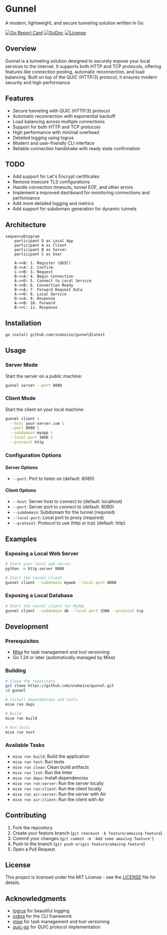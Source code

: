 # Gunnel

A modern, lightweight, and secure tunneling solution written in Go.

[![Go Report Card](https://goreportcard.com/badge/github.com/snakeice/gunnel)](https://goreportcard.com/report/github.com/snakeice/gunnel)
[![GoDoc](https://godoc.org/github.com/snakeice/gunnel?status.svg)](https://godoc.org/github.com/snakeice/gunnel)
[![License](https://img.shields.io/github/license/snakeice/gunnel)](LICENSE)

## Overview

Gunnel is a tunneling solution designed to securely expose your local services to the internet. It supports both HTTP and TCP protocols, offering features like connection pooling, automatic reconnection, and load balancing. Built on top of the QUIC (HTTP/3) protocol, it ensures modern security and high performance.

## Features

- Secure tunneling with QUIC (HTTP/3) protocol
- Automatic reconnection with exponential backoff
- Load balancing across multiple connections
- Support for both HTTP and TCP protocols
- High performance with minimal overhead
- Detailed logging using logrus
- Modern and user-friendly CLI interface
- Reliable connection handshake with ready state confirmation

## TODO

- Add support for Let's Encrypt certificates
- Remove insecure TLS configurations
- Handle connection timeouts, tunnel EOF, and other errors
- Implement a improved dashboard for monitoring connections and performance
- Add more detailed logging and metrics
- Add support for subdomain generation for dynamic tunnels

## Architecture

```mermaid
sequenceDiagram
    participant D as Local App
    participant A as Client
    participant B as Server
    participant C as User

    A->>B: 1. Register (QUIC)
    B->>A: 2. Confirm
    C->>B: 3. Request
    B->>A: 4. Begin Connection
    A->>D: 5. Connect to Local Service
    A->>B: 6. Connection Ready
    B->>A: 7. Forward Request Data
    A->>D: 8. Local Service
    D->>A: 9. Response
    A->>B: 10. Forward
    B->>C: 11. Response
```

## Installation

```bash
go install github.com/snakeice/gunnel@latest
```

## Usage

### Server Mode

Start the server on a public machine:

```bash
gunnel server --port 8080
```

### Client Mode

Start the client on your local machine:

```bash
gunnel client \
  --host your-server.com \
  --port 8080 \
  --subdomain myapp \
  --local-port 3000 \
  --protocol http
```

### Configuration Options

#### Server Options

- `--port`: Port to listen on (default: 8080)

#### Client Options

- `--host`: Server host to connect to (default: localhost)
- `--port`: Server port to connect to (default: 8080)
- `--subdomain`: Subdomain for the tunnel (required)
- `--local-port`: Local port to proxy (required)
- `--protocol`: Protocol to use (http or tcp) (default: http)

## Examples

### Exposing a Local Web Server

```bash
# Start your local web server
python -m http.server 8000

# Start the tunnel client
gunnel client --subdomain myweb --local-port 8000
```

### Exposing a Local Database

```bash
# Start the tunnel client for MySQL
gunnel client --subdomain db --local-port 3306 --protocol tcp
```

## Development

### Prerequisites

- [Mise](https://github.com/jdx/mise) for task management and tool versioning
- Go 1.24 or later (automatically managed by Mise)

### Building

```bash
# Clone the repository
git clone https://github.com/snakeice/gunnel.git
cd gunnel

# Install dependencies and tools
mise run deps

# Build
mise run build

# Run tests
mise run test
```

### Available Tasks

- `mise run build`: Build the application
- `mise run test`: Run tests
- `mise run clean`: Clean build artifacts
- `mise run lint`: Run the linter
- `mise run deps`: Install dependencies
- `mise run run:server`: Run the server locally
- `mise run run:client`: Run the client locally
- `mise run air:server`: Run the server with Air
- `mise run air:client`: Run the client with Air

## Contributing

1. Fork the repository
2. Create your feature branch (`git checkout -b feature/amazing-feature`)
3. Commit your changes (`git commit -m 'Add some amazing feature'`)
4. Push to the branch (`git push origin feature/amazing-feature`)
5. Open a Pull Request

## License

This project is licensed under the MIT License - see the [LICENSE](LICENSE) file for details.

## Acknowledgments

- [logrus](https://github.com/sirupsen/logrus) for beautiful logging
- [cobra](https://github.com/spf13/cobra) for the CLI framework
- [mise](https://github.com/jdx/mise) for task management and tool versioning
- [quic-go](https://github.com/quic-go/quic-go) for QUIC protocol implementation
